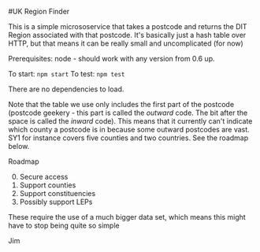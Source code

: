 #UK Region Finder

This is a simple micrososervice that takes a postcode and returns the DIT Region associated with that postcode. 
It's basically just a hash table over HTTP, but that means it can be really small and uncomplicated (for now)

Prerequisites: node - should work with any version from 0.6 up.

To start: `npm start`
To test: `npm test`

There are no dependencies to load. 

Note that the table we use only includes the first part of the postcode (postcode geekery - this part is called the _outward_ code. The bit after the space is called the _inward_ code). This means that it currently can't indicate which county a postcode is in because some outward postcodes are vast. SY1 for instance covers five counties and two countries. See the roadmap below.

Roadmap

0. Secure access
1. Support counties
2. Support constituencies
3. Possibly support LEPs

These require the use of a much bigger data set, which means this might have to stop being quite so simple

Jim
